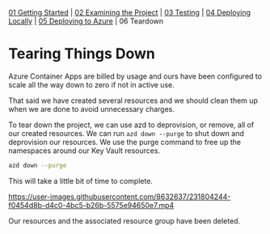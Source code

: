 [01 Getting Started](./README.md) | [02 Examining the Project](./02-examining-project.md) | [03 Testing](./03-testing.md) | [04 Deploying Locally](./04-deploying-locally.md) | [05 Deploying to Azure](./05-deploying-to-azure.md) | 06 Teardown

# Tearing Things Down

Azure Container Apps are billed by usage and ours have been configured to scale all the way down to zero if not in active use.

That said we have created several resources and we should clean them up when we are done to avoid unnecessary charges.

To tear down the project, we can use azd to deprovision, or remove, all of our created resources. We can run `azd down --purge` to shut down and deprovision our resources. We use the purge command to free up the namespaces around our Key Vault resources.

```bash
azd down --purge
```

This will take a little bit of time to complete.


https://user-images.githubusercontent.com/8632637/231804244-f0454d8b-d4c0-4bc5-b26b-5575e94650e7.mp4


Our resources and the associated resource group have been deleted.
